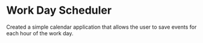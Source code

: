 # Work Day Scheduler

Created a simple calendar application that allows the user to save events for each hour of the work day.

